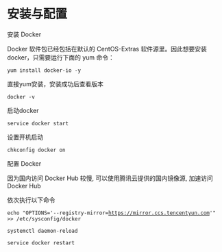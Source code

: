 # 安装与配置

安装 Docker

Docker 软件包已经包括在默认的 CentOS-Extras 软件源里。因此想要安装 docker，只需要运行下面的 yum 命令：

`yum install docker-io -y`

直接yum安装，安装成功后查看版本

`docker -v`

启动docker

`service docker start`

设置开机启动

`chkconfig docker on`

配置 Docker

因为国内访问 Docker Hub 较慢, 可以使用腾讯云提供的国内镜像源, 加速访问 Docker Hub

依次执行以下命令

`echo "OPTIONS='--registry-mirror=`[`https://mirror.ccs.tencentyun.com`](https://mirror.ccs.tencentyun.com)`'" >> /etc/sysconfig/docker`

`systemctl daemon-reload`

`service docker restart`

